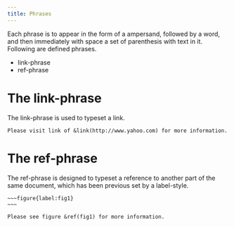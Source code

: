```yaml
---
title: Phrases
---
```


Each phrase is to appear in the form of a ampersand, followed by a
word, and then immediately with space a set of parenthesis with
text in it. Following are defined phrases.

- link-phrase
- ref-phrase

# The link-phrase

The link-phrase is used to typeset a link.

    Please visit link of &link(http://www.yahoo.com) for more information.

# The ref-phrase

The ref-phrase is designed to typeset a reference to another part of
the same document, which has been previous set by a label-style.

    ~~~figure{label:fig1}
    ~~~

    Please see figure &ref(fig1) for more information.


